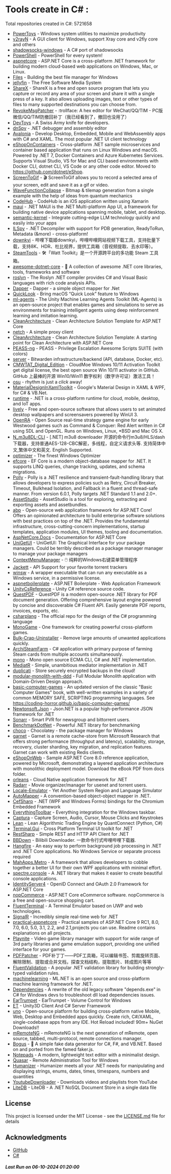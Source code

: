# Tools create in C# : 

Total repositories created in C#: 5721658

- [PowerToys](https://github.com/microsoft/PowerToys) - Windows system utilities to maximize productivity
- [v2rayN](https://github.com/2dust/v2rayN) - A GUI client for Windows, support Xray core and v2fly core and others
- [shadowsocks-windows](https://github.com/shadowsocks/shadowsocks-windows) - A C# port of shadowsocks
- [PowerShell](https://github.com/PowerShell/PowerShell) - PowerShell for every system!
- [aspnetcore](https://github.com/dotnet/aspnetcore) - ASP.NET Core is a cross-platform .NET framework for building modern cloud-based web applications on Windows, Mac, or Linux.
- [Files](https://github.com/files-community/Files) - Building the best file manager for Windows
- [jellyfin](https://github.com/jellyfin/jellyfin) - The Free Software Media System
- [ShareX](https://github.com/ShareX/ShareX) - ShareX is a free and open source program that lets you capture or record any area of your screen and share it with a single press of a key. It also allows uploading images, text or other types of files to many supported destinations you can choose from.
- [RevokeMsgPatcher](https://github.com/huiyadanli/RevokeMsgPatcher) - :trollface: A hex editor for WeChat/QQ/TIM - PC版微信/QQ/TIM防撤回补丁（我已经看到了，撤回也没用了）
- [DevToys](https://github.com/DevToys-app/DevToys) - A Swiss Army knife for developers.
- [dnSpy](https://github.com/dnSpy/dnSpy) - .NET debugger and assembly editor
- [Avalonia](https://github.com/AvaloniaUI/Avalonia) - Develop Desktop, Embedded, Mobile and WebAssembly apps with C# and XAML. The most popular .NET UI client technology
- [eShopOnContainers](https://github.com/dotnet-architecture/eShopOnContainers) - Cross-platform .NET sample microservices and container based application that runs on Linux Windows and macOS. Powered by .NET 7, Docker Containers and Azure Kubernetes Services. Supports Visual Studio, VS for Mac and CLI based environments with Docker CLI, dotnet CLI, VS Code or any other code editor. Moved to https://github.com/dotnet/eShop.
- [ScreenToGif](https://github.com/NickeManarin/ScreenToGif) - 🎬 ScreenToGif allows you to record a selected area of your screen, edit and save it as a gif or video.
- [WaveFunctionCollapse](https://github.com/mxgmn/WaveFunctionCollapse) - Bitmap & tilemap generation from a single example with the help of ideas from quantum mechanics
- [CodeHub](https://github.com/CodeHubApp/CodeHub) - CodeHub is an iOS application written using Xamarin
- [maui](https://github.com/dotnet/maui) - .NET MAUI is the .NET Multi-platform App UI, a framework for building native device applications spanning mobile, tablet, and desktop.
- [semantic-kernel](https://github.com/microsoft/semantic-kernel) - Integrate cutting-edge LLM technology quickly and easily into your apps
- [ILSpy](https://github.com/icsharpcode/ILSpy) - .NET Decompiler with support for PDB generation, ReadyToRun, Metadata (&more) - cross-platform!
- [downkyi](https://github.com/leiurayer/downkyi) - 哔哩下载姬downkyi，哔哩哔哩网站视频下载工具，支持批量下载，支持8K、HDR、杜比视界，提供工具箱（音视频提取、去水印等）。
- [SteamTools](https://github.com/BeyondDimension/SteamTools) - 🛠「Watt Toolkit」是一个开源跨平台的多功能 Steam 工具箱。
- [awesome-dotnet-core](https://github.com/thangchung/awesome-dotnet-core) - :honeybee: A collection of awesome .NET core libraries, tools, frameworks and software
- [roslyn](https://github.com/dotnet/roslyn) - The Roslyn .NET compiler provides C# and Visual Basic languages with rich code analysis APIs.
- [Dapper](https://github.com/DapperLib/Dapper) - Dapper - a simple object mapper for .Net
- [QuickLook](https://github.com/QL-Win/QuickLook) - Bring macOS “Quick Look” feature to Windows
- [ml-agents](https://github.com/Unity-Technologies/ml-agents) - The Unity Machine Learning Agents Toolkit (ML-Agents) is an open-source project that enables games and simulations to serve as environments for training intelligent agents using deep reinforcement learning and imitation learning.
- [CleanArchitecture](https://github.com/jasontaylordev/CleanArchitecture) - Clean Architecture Solution Template for ASP.NET Core
- [netch](https://github.com/netchx/netch) - A simple proxy client
- [CleanArchitecture](https://github.com/ardalis/CleanArchitecture) - Clean Architecture Solution Template: A starting point for Clean Architecture with ASP.NET Core
- [PEASS-ng](https://github.com/peass-ng/PEASS-ng) - PEASS - Privilege Escalation Awesome Scripts SUITE (with colors)
- [server](https://github.com/bitwarden/server) - Bitwarden infrastructure/backend (API, database, Docker, etc).
- [CMWTAT_Digital_Edition](https://github.com/TGSAN/CMWTAT_Digital_Edition) - CloudMoe Windows 10/11 Activation Toolkit get digital license, the best open source Win 10/11 activator in GitHub. GitHub 上最棒的开源 Win10/Win11 数字权利（数字许可证）激活工具！
- [osu](https://github.com/ppy/osu) - rhythm is just a *click* away!
- [MaterialDesignInXamlToolkit](https://github.com/MaterialDesignInXAML/MaterialDesignInXamlToolkit) - Google's Material Design in XAML & WPF, for C# & VB.Net. 
- [runtime](https://github.com/dotnet/runtime) - .NET is a cross-platform runtime for cloud, mobile, desktop, and IoT apps.
- [lively](https://github.com/rocksdanister/lively) - Free and open-source software that allows users to set animated desktop wallpapers and screensavers powered by WinUI 3.
- [OpenRA](https://github.com/OpenRA/OpenRA) - Open Source real-time strategy game engine for early Westwood games such as Command & Conquer: Red Alert written in C# using SDL and OpenGL. Runs on Windows, Linux, *BSD and Mac OS X.
- [N_m3u8DL-CLI](https://github.com/nilaoda/N_m3u8DL-CLI) - [.NET] m3u8 downloader 开源的命令行m3u8/HLS/dash下载器，支持普通AES-128-CBC解密，多线程，自定义请求头等. 支持简体中文,繁体中文和英文. English Supported.
- [optimizer](https://github.com/hellzerg/optimizer) - The finest Windows Optimizer
- [efcore](https://github.com/dotnet/efcore) - EF Core is a modern object-database mapper for .NET. It supports LINQ queries, change tracking, updates, and schema migrations.
- [Polly](https://github.com/App-vNext/Polly) - Polly is a .NET resilience and transient-fault-handling library that allows developers to express policies such as Retry, Circuit Breaker, Timeout, Bulkhead Isolation, and Fallback in a fluent and thread-safe manner. From version 6.0.1, Polly targets .NET Standard 1.1 and 2.0+.
- [AssetStudio](https://github.com/Perfare/AssetStudio) - AssetStudio is a tool for exploring, extracting and exporting assets and assetbundles.
- [abp](https://github.com/abpframework/abp) - Open-source web application framework for ASP.NET Core! Offers an opinionated architecture to build enterprise software solutions with best practices on top of the .NET. Provides the fundamental infrastructure, cross-cutting-concern implementations, startup templates, application modules, UI themes, tooling and documentation.
- [AspNetCore.Docs](https://github.com/dotnet/AspNetCore.Docs) - Documentation for ASP.NET Core
- [UniGetUI](https://github.com/marticliment/UniGetUI) - UniGetUI: The Graphical Interface for your package managers. Could be terribly described as a package manager manager to manage your package managers
- [ContextMenuManager](https://github.com/BluePointLilac/ContextMenuManager) - 🖱️ 纯粹的Windows右键菜单管理程序
- [Jackett](https://github.com/Jackett/Jackett) - API Support for your favorite torrent trackers
- [winsw](https://github.com/winsw/winsw) - A wrapper executable that can run any executable as a Windows service, in a permissive license.
- [aspnetboilerplate](https://github.com/aspnetboilerplate/aspnetboilerplate) - ASP.NET Boilerplate - Web Application Framework
- [UnityCsReference](https://github.com/Unity-Technologies/UnityCsReference) - Unity C# reference source code.
- [QuestPDF](https://github.com/QuestPDF/QuestPDF) - QuestPDF is a modern open-source .NET library for PDF document generation. Offering comprehensive layout engine powered by concise and discoverable C# Fluent API. Easily generate PDF reports, invoices, exports, etc.
- [csharplang](https://github.com/dotnet/csharplang) - The official repo for the design of the C# programming language
- [MonoGame](https://github.com/MonoGame/MonoGame) - One framework for creating powerful cross-platform games.
- [Bulk-Crap-Uninstaller](https://github.com/Klocman/Bulk-Crap-Uninstaller) - Remove large amounts of unwanted applications quickly.
- [ArchiSteamFarm](https://github.com/JustArchiNET/ArchiSteamFarm) - C# application with primary purpose of farming Steam cards from multiple accounts simultaneously.
- [mono](https://github.com/mono/mono) - Mono open source ECMA CLI, C# and .NET implementation.
- [MediatR](https://github.com/jbogard/MediatR) - Simple, unambitious mediator implementation in .NET
- [duplicati](https://github.com/duplicati/duplicati) - Store securely encrypted backups in the cloud!
- [modular-monolith-with-ddd](https://github.com/kgrzybek/modular-monolith-with-ddd) - Full Modular Monolith application with Domain-Driven Design approach.
- [basic-computer-games](https://github.com/coding-horror/basic-computer-games) - An updated version of the classic "Basic Computer Games" book, with well-written examples in a variety of common MEMORY SAFE, SCRIPTING programming languages. See https://coding-horror.github.io/basic-computer-games/
- [Newtonsoft.Json](https://github.com/JamesNK/Newtonsoft.Json) - Json.NET is a popular high-performance JSON framework for .NET
- [Sonarr](https://github.com/Sonarr/Sonarr) - Smart PVR for newsgroup and bittorrent users.
- [BenchmarkDotNet](https://github.com/dotnet/BenchmarkDotNet) - Powerful .NET library for benchmarking
- [choco](https://github.com/chocolatey/choco) - Chocolatey - the package manager for Windows
- [garnet](https://github.com/microsoft/garnet) - Garnet is a remote cache-store from Microsoft Research that offers strong performance (throughput and latency), scalability, storage, recovery, cluster sharding, key migration, and replication features. Garnet can work with existing Redis clients.
- [eShopOnWeb](https://github.com/dotnet-architecture/eShopOnWeb) - Sample ASP.NET Core 8.0 reference application, powered by Microsoft, demonstrating a layered application architecture with monolithic deployment model. Download the eBook PDF from docs folder.
- [orleans](https://github.com/dotnet/orleans) - Cloud Native application framework for .NET
- [Radarr](https://github.com/Radarr/Radarr) - Movie organizer/manager for usenet and torrent users.
- [Locale-Emulator](https://github.com/xupefei/Locale-Emulator) - Yet Another System Region and Language Simulator
- [AutoMapper](https://github.com/AutoMapper/AutoMapper) - A convention-based object-object mapper in .NET. 
- [CefSharp](https://github.com/cefsharp/CefSharp) - .NET (WPF and Windows Forms) bindings for the Chromium Embedded Framework
- [EverythingToolbar](https://github.com/srwi/EverythingToolbar) - Everything integration for the Windows taskbar.
- [Captura](https://github.com/MathewSachin/Captura) - Capture Screen, Audio, Cursor, Mouse Clicks and Keystrokes
- [Lean](https://github.com/QuantConnect/Lean) - Lean Algorithmic Trading Engine by QuantConnect (Python, C#)
- [Terminal.Gui](https://github.com/gui-cs/Terminal.Gui) - Cross Platform Terminal UI toolkit for .NET
- [RestSharp](https://github.com/restsharp/RestSharp) - Simple REST and HTTP API Client for .NET
- [BBDown](https://github.com/nilaoda/BBDown) - Bilibili Downloader. 一款命令行式哔哩哔哩下载器.
- [Hangfire](https://github.com/HangfireIO/Hangfire) - An easy way to perform background job processing in .NET and .NET Core applications. No Windows Service or separate process required
- [MahApps.Metro](https://github.com/MahApps/MahApps.Metro) - A framework that allows developers to cobble together a better UI for their own WPF applications with minimal effort.
- [spectre.console](https://github.com/spectreconsole/spectre.console) - A .NET library that makes it easier to create beautiful console applications.
- [IdentityServer4](https://github.com/IdentityServer/IdentityServer4) - OpenID Connect and OAuth 2.0 Framework for ASP.NET Core
- [nopCommerce](https://github.com/nopSolutions/nopCommerce) - ASP.NET Core eCommerce software. nopCommerce is a free and open-source shopping cart.
- [FluentTerminal](https://github.com/felixse/FluentTerminal) - A Terminal Emulator based on UWP and web technologies.
- [SignalR](https://github.com/SignalR/SignalR) - Incredibly simple real-time web for .NET
- [practical-aspnetcore](https://github.com/dodyg/practical-aspnetcore) - Practical samples of ASP.NET Core 9 RC1, 8.0, 7.0, 6.0, 5.0, 3.1, 2.2, and 2.1,projects you can use. Readme contains explanations on all projects.
- [Playnite](https://github.com/JosefNemec/Playnite) - Video game library manager with support for wide range of 3rd party libraries and game emulation support, providing one unified interface for your games.
- [PDFPatcher](https://github.com/wmjordan/PDFPatcher) - PDF补丁丁——PDF工具箱，可以编辑书签、剪裁旋转页面、解除限制、提取或合并文档，探查文档结构，提取图片、转成图片等等
- [FluentValidation](https://github.com/FluentValidation/FluentValidation) - A popular .NET validation library for building strongly-typed validation rules.
- [machinelearning](https://github.com/dotnet/machinelearning) - ML.NET is an open source and cross-platform machine learning framework for .NET.
- [Dependencies](https://github.com/lucasg/Dependencies) - A rewrite of the old legacy software "depends.exe" in C# for Windows devs to troubleshoot dll load dependencies issues.
- [EarTrumpet](https://github.com/File-New-Project/EarTrumpet) - EarTrumpet - Volume Control for Windows
- [ET](https://github.com/egametang/ET) - Unity3D Client And C# Server Framework
- [uno](https://github.com/unoplatform/uno) - Open-source platform for building cross-platform native Mobile, Web, Desktop and Embedded apps quickly.  Create rich, C#/XAML, single-codebase apps from any IDE. Hot Reload included! 90m+ NuGet Downloads!!
- [mRemoteNG](https://github.com/mRemoteNG/mRemoteNG) - mRemoteNG is the next generation of mRemote, open source, tabbed, multi-protocol, remote connections manager.
- [Bogus](https://github.com/bchavez/Bogus) - :card_index: A simple fake data generator for C#, F#, and VB.NET. Based on and ported from the famed faker.js.
- [Notepads](https://github.com/0x7c13/Notepads) - A modern, lightweight text editor with a minimalist design.
- [Quasar](https://github.com/quasar/Quasar) - Remote Administration Tool for Windows
- [Humanizer](https://github.com/Humanizr/Humanizer) - Humanizer meets all your .NET needs for manipulating and displaying strings, enums, dates, times, timespans, numbers and quantities
- [YoutubeDownloader](https://github.com/Tyrrrz/YoutubeDownloader) - Downloads videos and playlists from YouTube
- [LiteDB](https://github.com/mbdavid/LiteDB) - LiteDB - A .NET NoSQL Document Store in a single data file


## License

This project is licensed under the MIT License - see the [LICENSE.md](LICENSE.md) file for details

## Acknowledgments

- [GitHub](https://github.com)
- [C#](https://dotnet.microsoft.com/en-us/languages/csharp)


##### _Last Run on 06-10-2024 01:20:00_